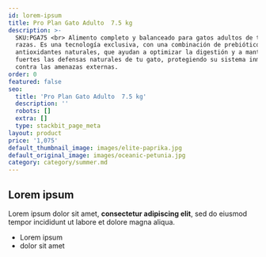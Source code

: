```yaml
---
id: lorem-ipsum
title: Pro Plan Gato Adulto  7.5 kg
description: >-
  SKU:PGA75 <br> Alimento completo y balanceado para gatos adultos de todas las
  razas. Es una tecnología exclusiva, con una combinación de prebióticos y
  antioxidantes naturales, que ayudan a optimizar la digestión y a mantener
  fuertes las defensas naturales de tu gato, protegiendo su sistema inmunológico
  contra las amenazas externas.
order: 0
featured: false
seo:
  title: 'Pro Plan Gato Adulto  7.5 kg'
  description: ''
  robots: []
  extra: []
  type: stackbit_page_meta
layout: product
price: '1,075'
default_thumbnail_image: images/elite-paprika.jpg
default_original_image: images/oceanic-petunia.jpg
category: category/summer.md
---
```

## Lorem ipsum

Lorem ipsum dolor sit amet, **consectetur adipiscing elit**, sed do eiusmod tempor incididunt ut labore et dolore magna aliqua.

- Lorem ipsum
- dolor sit amet